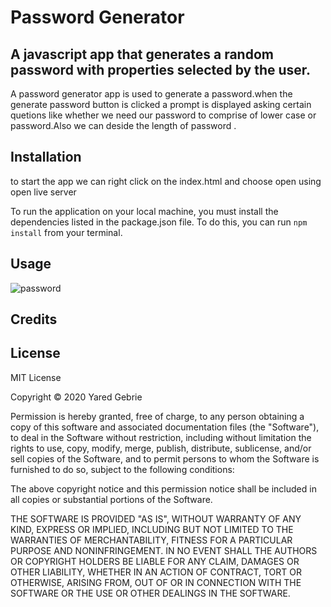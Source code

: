 

# Password Generator

## A javascript  app that generates a random password with properties selected by the user.

A password generator app is used to generate a password.when the generate password button is clicked a prompt is displayed asking certain quetions like whether we need our password to comprise of lower case or password.Also we can deside the length  of password  .

## Installation 

to start the app we can right click on the index.html and choose open using open live server

To run the application on your local machine, you must install the dependencies listed in the package.json file. To do this, you can run `npm install` from your terminal. 

## Usage 
![password](password.gif)





## Credits 


## License 

MIT License

Copyright © 2020 Yared Gebrie

Permission is hereby granted, free of charge, to any person obtaining a copy of this software and associated documentation files (the "Software"), to deal in the Software without restriction, including without limitation the rights to use, copy, modify, merge, publish, distribute, sublicense, and/or sell copies of the Software, and to permit persons to whom the Software is furnished to do so, subject to the following conditions:

The above copyright notice and this permission notice shall be included in all copies or substantial portions of the Software.

THE SOFTWARE IS PROVIDED "AS IS", WITHOUT WARRANTY OF ANY KIND, EXPRESS OR IMPLIED, INCLUDING BUT NOT LIMITED TO THE WARRANTIES OF MERCHANTABILITY, FITNESS FOR A PARTICULAR PURPOSE AND NONINFRINGEMENT. IN NO EVENT SHALL THE AUTHORS OR COPYRIGHT HOLDERS BE LIABLE FOR ANY CLAIM, DAMAGES OR OTHER LIABILITY, WHETHER IN AN ACTION OF CONTRACT, TORT OR OTHERWISE, ARISING FROM, OUT OF OR IN CONNECTION WITH THE SOFTWARE OR THE USE OR OTHER DEALINGS IN THE SOFTWARE.


